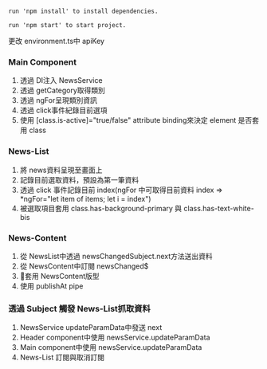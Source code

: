 ```

run 'npm install' to install dependencies.

run 'npm start' to start project.

```
更改 environment.ts中 apiKey

### Main Component
1. 透過 DI注入 NewsService
2. 透過 getCategory取得類別
3. 透過 ngFor呈現類別資訊
4. 透過 click事件紀錄目前選項
5. 使用 [class.is-active]="true/false" attribute binding來決定 element 是否套用 class

### News-List
1. 將 news資料呈現至畫面上
2. 記錄目前選取資料，預設為第一筆資料
3. 透過 click 事件記錄目前 index(ngFor 中可取得目前資料 index => *ngFor="let item of items; let i = index")
4. 被選取項目套用 class.has-background-primary 與 class.has-text-white-bis

### News-Content
1. 從 NewsList中透過 newsChangedSubject.next方法送出資料
2. 從 NewsContent中訂閱 newsChanged$
3. 套用 NewsContent版型
4. 使用 publishAt pipe

### 透過 Subject 觸發 News-List抓取資料
1. NewsService updateParamData中發送 next 
2. Header component中使用 newsService.updateParamData
3. Main component中使用 newsService.updateParamData
5. News-List 訂閱與取消訂閱
